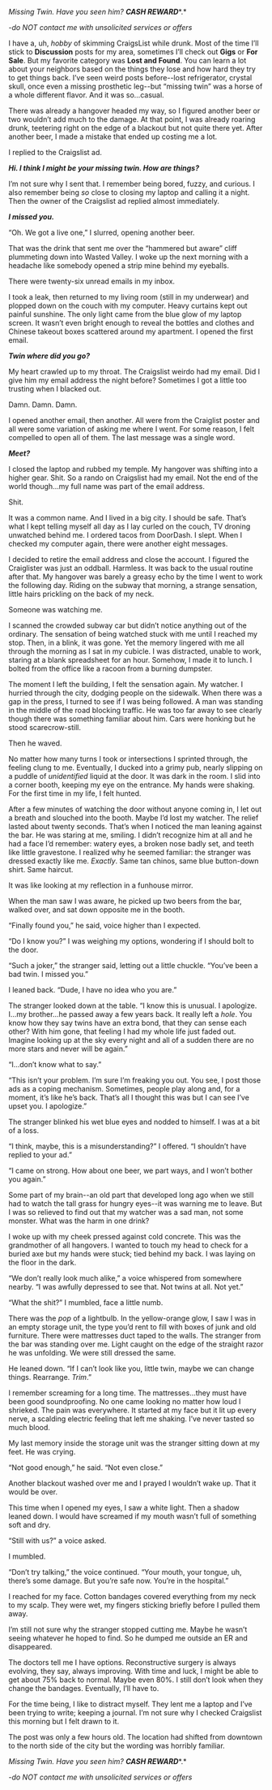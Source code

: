 *Missing Twin. Have you seen him?* ***CASH REWARD****.* 

*-do NOT contact me with unsolicited services or offers*

I have a, uh, *hobby* of skimming CraigsList while drunk. Most of the time I’ll stick to **Discussion** posts for my area, sometimes I’ll check out **Gigs** or **For Sale**. But my favorite category was **Lost and Found**. You can learn a lot about your neighbors based on the things they lose and how hard they try to get things back. I’ve seen weird posts before--lost refrigerator, crystal skull, once even a missing prosthetic leg--but “missing twin” was a horse of a whole different flavor. And it was so...casual.  

There was already a hangover headed my way, so I figured another beer or two wouldn’t add much to the damage. At that point, I was already roaring drunk, teetering right on the edge of a blackout but not quite there yet. After another beer, I made a mistake that ended up costing me a lot. 

I replied to the Craigslist ad. 

***Hi. I think I might be your missing twin. How are things?***

I’m not sure why I sent that. I remember being bored, fuzzy, and curious. I also remember being *so* close to closing my laptop and calling it a night. Then the owner of the Craigslist ad replied almost immediately. 

***I missed you.*** 

“Oh. We got a live one,” I slurred, opening another beer. 

That was the drink that sent me over the “hammered but aware” cliff plummeting down into Wasted Valley. I woke up the next morning with a headache like somebody opened a strip mine behind my eyeballs. 

There were twenty-six unread emails in my inbox. 

I took a leak, then returned to my living room (still in my underwear) and plopped down on the couch with my computer. Heavy curtains kept out painful sunshine. The only light came from the blue glow of my laptop screen. It wasn’t even bright enough to reveal the bottles and clothes and Chinese takeout boxes scattered around my apartment. I opened the first email. 

***Twin where did you go?*** 

My heart crawled up to my throat. The Craigslist weirdo had my email. Did I give him my email address the night before? Sometimes I got a little too trusting when I blacked out. 

Damn. Damn. Damn. 

I opened another email, then another. All were from the Craiglist poster and all were some variation of asking me where I went. For some reason, I felt compelled to open all of them. The last message was a single word. 

***Meet?*** 

I closed the laptop and rubbed my temple. My hangover was shifting into a higher gear. Shit. So a rando on Craigslist had my email. Not the end of the world though...my full name was part of the email address. 

Shit. 

It was a common name. And I lived in a big city. I should be safe. That’s what I kept telling myself all day as I lay curled on the couch, TV droning unwatched behind me. I ordered tacos from DoorDash. I slept. When I checked my computer again, there were another eight messages. 

I decided to retire the email address and close the account. I figured the Craiglister was just an oddball. Harmless. It was back to the usual routine after that. My hangover was barely a greasy echo by the time I went to work the following day. Riding on the subway that morning, a strange sensation, little hairs prickling on the back of my neck. 

Someone was watching me. 

I scanned the crowded subway car but didn’t notice anything out of the ordinary. The sensation of being watched stuck with me until I reached my stop. Then, in a blink, it was gone. Yet the memory lingered with me all through the morning as I sat in my cubicle. I was distracted, unable to work, staring at a blank spreadsheet for an hour. Somehow, I made it to lunch. I bolted from the office like a racoon from a burning dumpster. 

The moment I left the building, I felt the sensation again. My watcher. I hurried through the city, dodging people on the sidewalk. When there was a gap in the press, I turned to see if I was being followed. A man was standing in the middle of the road blocking traffic. He was too far away to see clearly though there was something familiar about him. Cars were honking but he stood scarecrow-still. 

Then he waved. 

No matter how many turns I took or intersections I sprinted through, the feeling clung to me. Eventually, I ducked into a grimy pub, nearly slipping on a puddle of *unidentified* liquid at the door. It was dark in the room. I slid into a corner booth, keeping my eye on the entrance. My hands were shaking. For the first time in my life, I felt hunted. 

After a few minutes of watching the door without anyone coming in, I let out a breath and slouched into the booth. Maybe I’d lost my watcher. The relief lasted about twenty seconds. That’s when I noticed the man leaning against the bar. He was staring at me, smiling. I didn’t recognize him at all and he had a face I’d remember: watery eyes, a broken nose badly set, and teeth like little gravestone. I realized why he seemed familiar: the stranger was dressed exactly like me. *Exactly*. Same tan chinos, same blue button-down shirt. Same haircut. 

It was like looking at my reflection in a funhouse mirror.

When the man saw I was aware, he picked up two beers from the bar, walked over, and sat down opposite me in the booth. 

“Finally found you,” he said, voice higher than I expected. 

“Do I know you?” I was weighing my options, wondering if I should bolt to the door. 

“Such a joker,” the stranger said, letting out a little chuckle. “You’ve been a bad twin. I missed you.” 

I leaned back. “Dude, I have no idea who you are.”

The stranger looked down at the table. “I know this is unusual. I apologize. I...my brother...he passed away a few years back. It really left a *hole*. You know how they say twins have an extra bond, that they can sense each other? With him gone, that feeling I had my whole life just faded out. Imagine looking up at the sky every night and all of a sudden there are no more stars and never will be again.” 

“I...don’t know what to say.” 

“This isn’t your problem. I’m sure I’m freaking you out. You see, I post those ads as a coping mechanism. Sometimes, people play along and, for a moment, it’s like he’s back. That’s all I thought this was but I can see I’ve upset you. I apologize.” 

The stranger blinked his wet blue eyes and nodded to himself. I was at a bit of a loss. 

“I think, maybe, this is a misunderstanding?” I offered. “I shouldn’t have replied to your ad.” 

“I came on strong. How about one beer, we part ways, and I won’t bother you again.” 

Some part of my brain--an old part that developed long ago when we still had to watch the tall grass for hungry eyes--it was warning me to leave. But I was so relieved to find out that my watcher was a sad man, not some monster. What was the harm in one drink? 

I woke up with my cheek pressed against cold concrete. This was the grandmother of all hangovers. I wanted to touch my head to check for a buried axe but my hands were stuck; tied behind my back. I was laying on the floor in the dark. 

“We don’t really look much alike,” a voice whispered from somewhere nearby. “I was awfully depressed to see that. Not twins at all. Not yet.” 

“What the shit?” I mumbled, face a little numb. 

There was the *pop* of a lightbulb. In the yellow-orange glow, I saw I was in an empty storage unit, the type you’d rent to fill with boxes of junk and old furniture. There were mattresses duct taped to the walls. The stranger from the bar was standing over me. Light caught on the edge of the straight razor he was unfolding. We were still dressed the same. 

He leaned down. “If I can’t look like you, little twin, maybe we can change things. Rearrange. *Trim*.” 

I remember screaming for a long time. The mattresses...they must have been good soundproofing. No one came looking no matter how loud I shrieked. The pain was everywhere. It started at my face but it lit up every nerve, a scalding electric feeling that left me shaking. I’ve never tasted so much blood. 

My last memory inside the storage unit was the stranger sitting down at my feet. He was crying. 

“Not good enough,” he said. “Not even close.” 

Another blackout washed over me and I prayed I wouldn’t wake up. That it would be over. 

This time when I opened my eyes, I saw a white light. Then a shadow leaned down. I would have screamed if my mouth wasn’t full of something soft and dry. 

“Still with us?” a voice asked. 

I mumbled. 

“Don’t try talking,” the voice continued. “Your mouth, your tongue, uh, there’s some damage. But you’re safe now. You’re in the hospital.” 

I reached for my face. Cotton bandages covered everything from my neck to my scalp. They were wet, my fingers sticking briefly before I pulled them away. 

I’m still not sure why the stranger stopped cutting me. Maybe he wasn’t seeing whatever he hoped to find. So he dumped me outside an ER and disappeared. 

The doctors tell me I have options. Reconstructive surgery is always evolving, they say, always improving. With time and luck, I might be able to get about 75% back to normal. Maybe even 80%. I still don’t look when they change the bandages. Eventually, I’ll have to. 

For the time being, I like to distract myself. They lent me a laptop and I’ve been trying to write; keeping a journal. I’m not sure why I checked Craigslist this morning but I felt drawn to it. 

The post was only a few hours old. The location had shifted from downtown to the north side of the city but the wording was horribly familiar.  

*Missing Twin. Have you seen him?* ***CASH REWARD****.* 

*-do NOT contact me with unsolicited services or offers*
